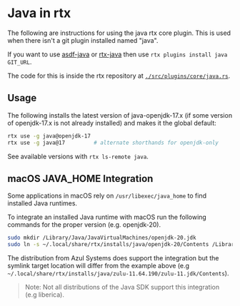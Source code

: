 # Java in rtx

The following are instructions for using the java rtx core plugin. This is used when there isn't a
git plugin installed named "java".

If you want to use [asdf-java](https://github.com/halcyon/asdf-java)
or [rtx-java](https://github.com/rtx-plugins/rtx-java)
then use `rtx plugins install java GIT_URL`.

The code for this is inside the rtx repository at
[`./src/plugins/core/java.rs`](https://github.com/jdx/rtx/blob/main/src/plugins/core/java.rs).

## Usage

The following installs the latest version of java-openjdk-17.x (if some version of openjdk-17.x is
not already installed) and makes it the global default:

```sh
rtx use -g java@openjdk-17
rtx use -g java@17         # alternate shorthands for openjdk-only
```

See available versions with `rtx ls-remote java`.

## macOS JAVA_HOME Integration

Some applications in macOS rely on `/usr/libexec/java_home` to find installed Java runtimes.

To integrate an installed Java runtime with macOS run the following commands for the proper version (e.g. openjdk-20).

```sh
sudo mkdir /Library/Java/JavaVirtualMachines/openjdk-20.jdk
sudo ln -s ~/.local/share/rtx/installs/java/openjdk-20/Contents /Library/Java/JavaVirtualMachines/openjdk-20.jdk/Contents
```

The distribution from Azul Systems does support the integration but the symlink target location will differ from the example above (e.g `~/.local/share/rtx/installs/java/zulu-11.64.190/zulu-11.jdk/Contents`).

> Note: Not all distributions of the Java SDK support this integration (e.g liberica).
